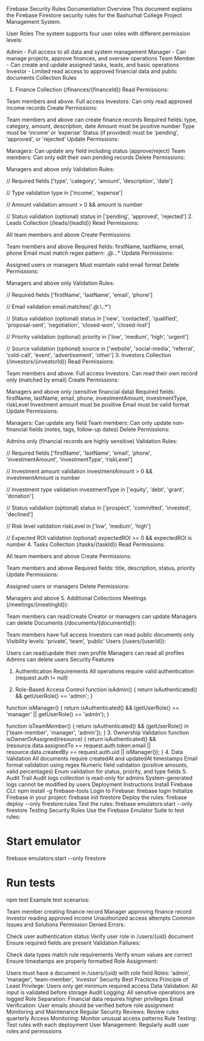 Firebase Security Rules Documentation
Overview
This document explains the Firebase Firestore security rules for the Bashurhat College Project Management System.

User Roles
The system supports four user roles with different permission levels:

Admin - Full access to all data and system management
Manager - Can manage projects, approve finances, and oversee operations
Team Member - Can create and update assigned tasks, leads, and basic operations
Investor - Limited read access to approved financial data and public documents
Collection Rules
1. Finance Collection (/finances/{financeId})
Read Permissions:

Team members and above: Full access
Investors: Can only read approved income records
Create Permissions:

Team members and above can create finance records
Required fields: type, category, amount, description, date
Amount must be positive number
Type must be ‘income’ or ‘expense’
Status (if provided) must be ‘pending’, ‘approved’, or ‘rejected’
Update Permissions:

Managers: Can update any field including status (approve/reject)
Team members: Can only edit their own pending records
Delete Permissions:

Managers and above only
Validation Rules:

// Required fields
['type', 'category', 'amount', 'description', 'date']

// Type validation
type in ['income', 'expense']

// Amount validation
amount > 0 && amount is number

// Status validation (optional)
status in ['pending', 'approved', 'rejected']
2. Leads Collection (/leads/{leadId})
Read Permissions:

All team members and above
Create Permissions:

Team members and above
Required fields: firstName, lastName, email, phone
Email must match regex pattern: .*@.*\..*
Update Permissions:

Assigned users or managers
Must maintain valid email format
Delete Permissions:

Managers and above only
Validation Rules:

// Required fields
['firstName', 'lastName', 'email', 'phone']

// Email validation
email.matches('.*@.*\\..*')

// Status validation (optional)
status in ['new', 'contacted', 'qualified', 'proposal-sent', 'negotiation', 'closed-won', 'closed-lost']

// Priority validation (optional)
priority in ['low', 'medium', 'high', 'urgent']

// Source validation (optional)
source in ['website', 'social-media', 'referral', 'cold-call', 'event', 'advertisement', 'other']
3. Investors Collection (/investors/{investorId})
Read Permissions:

Team members and above: Full access
Investors: Can read their own record only (matched by email)
Create Permissions:

Managers and above only (sensitive financial data)
Required fields: firstName, lastName, email, phone, investmentAmount, investmentType, riskLevel
Investment amount must be positive
Email must be valid format
Update Permissions:

Managers: Can update any field
Team members: Can only update non-financial fields (notes, tags, follow-up dates)
Delete Permissions:

Admins only (financial records are highly sensitive)
Validation Rules:

// Required fields
['firstName', 'lastName', 'email', 'phone', 'investmentAmount', 'investmentType', 'riskLevel']

// Investment amount validation
investmentAmount > 0 && investmentAmount is number

// Investment type validation
investmentType in ['equity', 'debt', 'grant', 'donation']

// Status validation (optional)
status in ['prospect', 'committed', 'invested', 'declined']

// Risk level validation
riskLevel in ['low', 'medium', 'high']

// Expected ROI validation (optional)
expectedROI >= 0 && expectedROI is number
4. Tasks Collection (/tasks/{taskId})
Read Permissions:

All team members and above
Create Permissions:

Team members and above
Required fields: title, description, status, priority
Update Permissions:

Assigned users or managers
Delete Permissions:

Managers and above
5. Additional Collections
Meetings (/meetings/{meetingId}):

Team members can read/create
Creator or managers can update
Managers can delete
Documents (/documents/{documentId}):

Team members have full access
Investors can read public documents only
Visibility levels: ‘private’, ‘team’, ‘public’
Users (/users/{userId}):

Users can read/update their own profile
Managers can read all profiles
Admins can delete users
Security Features
1. Authentication Requirements
All operations require valid authentication (request.auth != null)

2. Role-Based Access Control
function isAdmin() {
  return isAuthenticated() && getUserRole() == 'admin';
}

function isManager() {
  return isAuthenticated() && (getUserRole() == 'manager' || getUserRole() == 'admin');
}

function isTeamMember() {
  return isAuthenticated() && (getUserRole() in ['team-member', 'manager', 'admin']);
}
3. Ownership Validation
function isOwnerOrAssigned(resource) {
  return isAuthenticated() && 
    (resource.data.assignedTo == request.auth.token.email || 
     resource.data.createdBy == request.auth.uid ||
     isManager());
}
4. Data Validation
All documents require createdAt and updatedAt timestamps
Email format validation using regex
Numeric field validation (positive amounts, valid percentages)
Enum validation for status, priority, and type fields
5. Audit Trail
Audit logs collection is read-only for admins
System-generated logs cannot be modified by users
Deployment Instructions
Install Firebase CLI:
npm install -g firebase-tools
Login to Firebase:
firebase login
Initialize Firebase in your project:
firebase init firestore
Deploy the rules:
firebase deploy --only firestore:rules
Test the rules:
firebase emulators:start --only firestore
Testing Security Rules
Use the Firebase Emulator Suite to test rules:

# Start emulator
firebase emulators:start --only firestore

# Run tests
npm test
Example test scenarios:

Team member creating finance record
Manager approving finance record
Investor reading approved income
Unauthorized access attempts
Common Issues and Solutions
Permission Denied Errors:

Check user authentication status
Verify user role in /users/{uid} document
Ensure required fields are present
Validation Failures:

Check data types match rule requirements
Verify enum values are correct
Ensure timestamps are properly formatted
Role Assignment:

Users must have a document in /users/{uid} with role field
Roles: ‘admin’, ‘manager’, ‘team-member’, ‘investor’
Security Best Practices
Principle of Least Privilege: Users only get minimum required access
Data Validation: All input is validated before storage
Audit Logging: All sensitive operations are logged
Role Separation: Financial data requires higher privileges
Email Verification: User emails should be verified before role assignment
Monitoring and Maintenance
Regular Security Reviews: Review rules quarterly
Access Monitoring: Monitor unusual access patterns
Rule Testing: Test rules with each deployment
User Management: Regularly audit user roles and permissions
